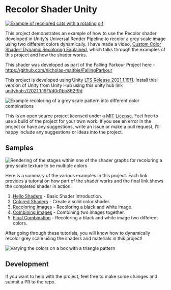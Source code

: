 # Recolor Shader Unity

[![Example of recolored cats with a rotating gif](Demo/imgs/Showcase-Cats.gif)](https://youtu.be/mV787RU6HWI)

This project demonstrates an example of how to use the Recolor
shader developed in Unity's Universal Render Pipeline to
recolor a grey scale image using two different colors dynamically.
I have made a video, [Custom Color Shader! Dynamic
Recoloring Explained](https://youtu.be/mV787RU6HWI), which talks
through the examples of this project and how the shader works.

This shader was developed as part of the Falling Parkour Project here -
[https://github.com/nicholas-maltbie/FallingParkour
    ](https://github.com/nicholas-maltbie/FallingParkour)

This project is developed using Unity
[LTS Release 2021.1.19f1](https://unity3d.com/unity/whats-new/2021.1.19).
Install this version of Unity from Unity Hub using this unity hub link
[unityhub://2021.1.19f1/d0d1bb862f9d](unityhub://2021.1.19f1/5f5eb8bbdc25)

![Example recoloring of a grey scale pattern into different color combinations](Demo/imgs/Showcase.png)

This is an open source project licensed under a
[MIT License](LICENSE.txt). Feel free to use a build of the project for
your own work. If you see an error in the project or have any suggestions,
write an issue or make a pull request, I'll
happy include any suggestions or ideas into the project.

## Samples

![Rendering of the stages within one of the shader graphs for recoloring
    a grey scale texture to be multiple colors](Demo/imgs/5-GreyscaleRecolorShader.png)

Here is a summary of the various examples in this project.
Each link provides a tutorial on how part of the shader works
and the final link shows the completed shader in action.

1. [Hello Shaders](Demo/1.HelloShaders.md)
    \- Basic Shader introduction.
2. [Colored Shaders](Demo/2.ColoredShaders.md)
    \- Create a solid color shader.
3. [Recoloring Images](Demo/3.RecoloringImages.md)
    \- Recoloring a black and white image.
4. [Combining Images](Demo/4.CombiningImages.md)
    \- Combining two images together.
5. [Final Combination](Demo/5.FinalCombination.md)
    \- Recoloring a black and white image two different colors.

After going through these tutorials, you will know how to dynamically
recolor grey scale using the shaders and materials in this project!

![Varying the colors on a box with a triangle pattern
    ](Demo/imgs/5-RecolorCubes.gif)

## Development

If you want to help with the project, feel free to make some changes
and submit a PR to the repo.
